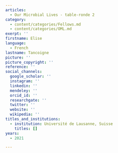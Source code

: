 ```yaml
---
articles:
  - Our Microbial Lives - table-ronde 2
category:
  - content/categories/Fellows.md
  - content/categories/OML.md
exerpt: ''
firstname: Elise
language:
  - French
lastname: Tancoigne
picture: ''
picture_copyright: ''
reference: ''
social_channels:
  google_scholar: ''
  instagram: ''
  linkedin: ''
  mendeley: ''
  orcid_id: ''
  researchgate: ''
  twitter: ''
  website: ''
  wikipedia: ''
titles_and_institutions:
  - institution: Université de Lausanne, Suisse
    titles: []
years:
  - 2021

---
```

